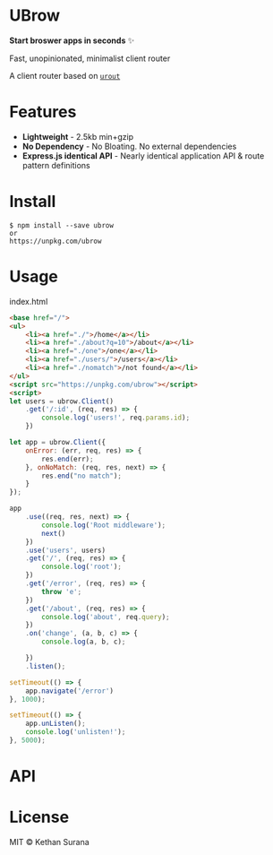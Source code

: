 # UBrow

**Start broswer apps in seconds** ✨

Fast, unopinionated, minimalist client router

A client router based on [`urout`](https://github.com/kethan/urout)

# Features

-   **Lightweight** - 2.5kb min+gzip
-   **No Dependency** - No Bloating. No external dependencies
-   **Express.js identical API** - Nearly identical application API & route pattern definitions

# Install

```
$ npm install --save ubrow
or
https://unpkg.com/ubrow
```

# Usage

index.html

```html
<base href="/">
<ul>
    <li><a href="./">/home</a></li>
    <li><a href="./about?q=10">/about</a></li>
    <li><a href="./one">/one</a></li>
    <li><a href="./users/">/users</a></li>
    <li><a href="./nomatch">/not found</a></li>
</ul>
<script src="https://unpkg.com/ubrow"></script>
<script>
let users = ubrow.Client()
    .get('/:id', (req, res) => {
        console.log('users!', req.params.id);
    })

let app = ubrow.Client({
    onError: (err, req, res) => {
        res.end(err);
    }, onNoMatch: (req, res, next) => {
        res.end("no match");
    }
});

app
    .use((req, res, next) => {
        console.log('Root middleware');
        next()
    })
    .use('users', users)
    .get('/', (req, res) => {
        console.log('root');
    })
    .get('/error', (req, res) => {
        throw 'e';
    })
    .get('/about', (req, res) => {
        console.log('about', req.query);
    })
    .on('change', (a, b, c) => {
        console.log(a, b, c);

    })
    .listen();

setTimeout(() => {
    app.navigate('/error')
}, 1000);

setTimeout(() => {
    app.unListen();
    console.log('unlisten!');
}, 5000);
```

# API

# License

MIT © Kethan Surana
